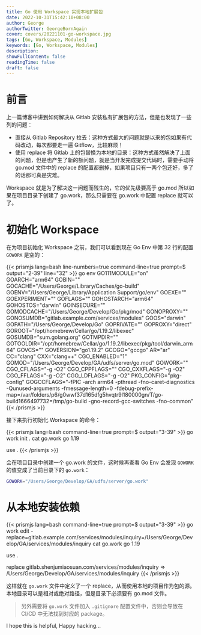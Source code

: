 ```yaml
---
title: Go 使用 Workspace 实现本地扩展包
date: 2022-10-31T15:42:10+08:00
author: George
authorTwitter: GeorgeBornAgain
cover: covers/20221101-go-workspace.jpg
tags: [Go, Workspace, Modules]
keywords: [Go, Workspace, Modules]
description: 
showFullContent: false
readingTime: false
draft: false
---
```


# 前言

上一篇博客中讲到如何解决从 Gitlab 安装私有扩展包的方法，但是也发现了一些列的问题：

* 直接从 Gitlab Repository 拉去：这种方式最大的问题就是以来的包如果有代码改动，每次都要走一遍 Gitflow，比较麻烦！
* 使用 replace 将 Gitlab 上的包替换为本地的目录：这种方式虽然解决了上面的问题，但是也产生了新的额问题，就是当开发完成提交代码时，需要手动将 go.mod 文件中的 replace 的配置都删掉，如果项目只有一两个包还好，多了的话那可真是灾难。

Workspace 就是为了解决这一问题而残生的，它的优先级要高于 go.mod 所以如果在项目目录下创建了 go.work，那么只需要在 go.work 中配置 replace 就可以了。

# 初始化 Workspace

在为项目初始化 Workspace 之前，我们可以看到现在 Go Env 中第 32 行的配置 `GOWORK` 是空的：

{{< prismjs lang=bash line-numbers=true command-line=true prompt=$ output="2-39" line="32" >}}
go env
GO111MODULE="on"
GOARCH="arm64"
GOBIN=""
GOCACHE="/Users/George/Library/Caches/go-build"
GOENV="/Users/George/Library/Application Support/go/env"
GOEXE=""
GOEXPERIMENT=""
GOFLAGS=""
GOHOSTARCH="arm64"
GOHOSTOS="darwin"
GOINSECURE=""
GOMODCACHE="/Users/George/Develop/Go/pkg/mod"
GONOPROXY=""
GONOSUMDB="gitlab.example.com/services/modules"
GOOS="darwin"
GOPATH="/Users/George/Develop/Go"
GOPRIVATE=""
GOPROXY="direct"
GOROOT="/opt/homebrew/Cellar/go/1.19.2/libexec"
GOSUMDB="sum.golang.org"
GOTMPDIR=""
GOTOOLDIR="/opt/homebrew/Cellar/go/1.19.2/libexec/pkg/tool/darwin_arm64"
GOVCS=""
GOVERSION="go1.19.2"
GCCGO="gccgo"
AR="ar"
CC="clang"
CXX="clang++"
CGO_ENABLED="1"
GOMOD="/Users/George/Develop/GA/udfs/server/go.mod"
GOWORK=""
CGO_CFLAGS="-g -O2"
CGO_CPPFLAGS=""
CGO_CXXFLAGS="-g -O2"
CGO_FFLAGS="-g -O2"
CGO_LDFLAGS="-g -O2"
PKG_CONFIG="pkg-config"
GOGCCFLAGS="-fPIC -arch arm64 -pthread -fno-caret-diagnostics -Qunused-arguments -fmessage-length=0 -fdebug-prefix-map=/var/folders/p6/g0wwf37d165dfg5hvqtr9l180000gn/T/go-build1666497732=/tmp/go-build -gno-record-gcc-switches -fno-common"
{{< /prismjs >}}

接下来执行初始化 Workspace 的命令：

{{< prismjs lang=bash command-line=true prompt=$ output="3-39" >}}
go work init .
cat go.work
go 1.19

use .
{{< /prismjs >}}

会在项目目录中创建一个 go.work 的文件，这时候再查看 Go Env 会发现 `GOWORK` 的值变成了当前目录下的 `go.work`：

```bash
GOWORK="/Users/George/Develop/GA/udfs/server/go.work"
```

# 从本地安装依赖

{{< prismjs lang=bash command-line=true prompt=$ output="3-39" >}}
go work edit -replace=gitlab.example.com/services/modules/inquiry=/Users/George/Develop/GA/services/modules/inquiry
cat go.work
go 1.19

use .

replace gitlab.shenjumiaosuan.com/services/modules/inquiry => /Users/George/Develop/GA/services/modules/inquiry
{{< /prismjs >}}

这样就在 `go.work` 文件中定义了一个 replace，从而使用本地的项目作为包的源。本地目录可以是相对或绝对路径，但是目录下必须要有 go.mod 文件。

> 另外需要将 `go.work` 文件加入 `.gitignore` 配置文件中，否则会导致在 CI/CD 中无法找到对应的 package。

I hope this is helpful, Happy hacking...